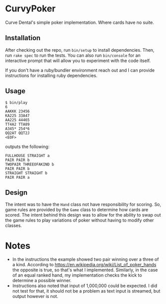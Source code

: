 # CurvyPoker

Curve Dental's simple poker implementation. Where cards have no suite.

## Installation

After checking out the repo, run `bin/setup` to install dependencies. Then, run `rake spec` to run the tests. You can also run `bin/console` for an interactive prompt that will allow you to experiment with the code itself.

If you don't have a ruby/bundler environment reach out and I can provide instructions for installing ruby dependencies.

## Usage

    $ bin/play
    6
    AAKKK 23456
    KA225 33A47
    AA225 44465
    TT4A2 TTA89
    A345* 254*6
    QQ2AT QQT2J
    <EOF>

outputs the following:

    FULLHOUSE STRAIGHT a
    PAIR PAIR b
    TWOPAIR THREEOFAKIND b
    PAIR PAIR b
    STRAIGHT STRAIGHT b
    PAIR PAIR a

## Design

The intent was to have the `Hand` class not have responsibility for scoring. So, game rules are provided by the `Game`
class to determine how cards are scored. The intent behind this design was to allow for the ability to swap out the game
rules to play variations of poker without having to modify other classes. 

# Notes
- In the instructions the example showed two pair winning over a three of a kind. According to https://en.wikipedia.org/wiki/List_of_poker_hands the opposite is true, so that's what I implemented.
Similarly, in the case of an equal ranked hand, my implementation checks the kick to determine a possible winner.
- Instructions also noted that input of 1,000,000 could be expected. I did not test for that, it should not be
a problem as text input is streamed, but output however is not.

